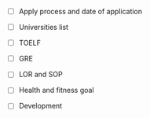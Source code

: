 
- [ ] Apply process and date of application 
- [ ] Universities list
- [ ] TOELF 
- [ ] GRE 
- [ ] LOR and SOP 
- [ ] Health and fitness goal
- [ ] Development 




